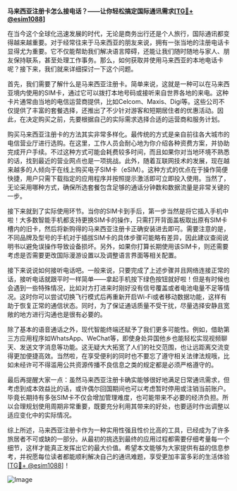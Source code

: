 **马来西亚注册卡怎么接电话？——让你轻松搞定国际通讯需求[[TG💪+ @esim1088](https://t.me/s/esim1088)]**

在当今这个全球化迅速发展的时代，无论是商务出行还是个人旅行，国际通讯都变得越来越重要。对于经常往来于马来西亚的朋友来说，拥有一张当地的注册电话卡显得尤为重要。它不仅能帮助我们解决语言障碍，还能让我们随时随地与家人、朋友保持联系，甚至处理工作事务。那么，如何获取并使用马来西亚的本地电话卡呢？接下来，我们就来详细探讨一下这个问题。

首先，我们需要了解什么是马来西亚注册卡。简单来说，这就是一种可以在马来西亚境内使用的SIM卡，通过它可以拨打本地号码或接听来自世界各地的来电。这种卡片通常由当地的电信运营商提供，比如Celcom、Maxis、Digi等。这些公司不仅提供了丰富的套餐选择，还推出了不少针对游客和短期居住者的优惠活动。因此，在决定购买之前，先要根据自己的实际需求选择合适的运营商和服务计划。

购买马来西亚注册卡的方法其实非常多样化。最传统的方式是亲自前往各大城市的电信营业厅进行选购。在这里，工作人员会耐心地为你介绍各种资费方案，并协助完成开户手续。不过这种方式可能会耗费较多时间，而且如果你对当地环境不熟悉的话，找到最近的营业网点也是一项挑战。此外，随着互联网技术的发展，现在越来越多的人倾向于在线上购买电子SIM卡（eSIM）。这种方式的优点在于操作简便快捷，用户只需下载指定的应用程序并按照提示激活即可立即投入使用。当然了，无论采用哪种方式，确保所选套餐包含足够的通话分钟数和数据流量是非常关键的一步。

接下来就到了实际使用环节。当你的SIM卡到手后，第一步当然是将它插入手机中啦！大多数智能手机都支持更换SIM卡的操作，只需打开背面盖板取出原有SIM卡槽内的旧卡，然后将新购得的马来西亚注册卡正确安装进去即可。需要注意的是，不同品牌及型号的手机对于插拔SIM卡的具体步骤可能略有差异，因此建议查阅说明书以避免误操作导致设备损坏。另外，如果你打算长期使用该SIM卡，则还需要考虑是否需要更改国际漫游设置以及调整语言界面等相关配置。

接下来说说如何接听电话吧。一般来说，只要完成了上述步骤并且网络连接正常的话，接听电话就跟平时一样简单——拿起手机按下绿色按钮就好啦！但是有时候也会遇到一些特殊情况，比如对方打进来时刚好没有信号覆盖或者电池电量不足等情况。这时你可以尝试切换飞行模式后再重新开启Wi-Fi或者移动数据功能，这样有助于恢复正常的通信状态。同时，为了保证通话质量不受干扰，尽量选择安静且宽敞的地方进行沟通也是很有必要的。

除了基本的语音通话之外，现代智能终端还赋予了我们更多可能性。例如，借助第三方应用程序如WhatsApp、WeChat等，即使身处异国他乡也能轻松实现视频聊天、发送文字消息等功能。这无疑大大拓宽了人们的社交范围，也让远距离交流变得更加便捷高效。当然啦，在享受便利的同时也不要忘了遵守相关法律法规哦，比如未经许可不得滥用公共资源传播不良信息之类的规定都是必须严格遵守的。

最后再提醒大家一点：虽然马来西亚注册卡确实能够很好地满足日常通讯需求，但考虑到成本效益比的话，或许偶尔回国期间也可以考虑暂时停用或注销当前账户。毕竟长期持有多张SIM卡不仅会增加管理难度，也可能带来不必要的经济负担。所以合理规划使用周期非常重要，既要充分利用其带来的好处，也要适时作出调整以适应变化中的实际情况。

综上所述，马来西亚注册卡作为一种实用性强且性价比高的工具，已经成为了许多旅居者不可或缺的一部分。从最初的挑选到最终的应用过程都需要仔细考量每一个细节，这样才能真正发挥出它的最大价值。希望本文能够为大家提供有益的信息参考，并祝愿每位读者都能顺利解决自己的通讯难题，享受更加丰富多彩的生活体验[[TG💪+ @esim1088](https://t.me/s/esim1088)]！

![Image](https://i.postimg.cc/4NQfJmqS/Snipaste-2025-05-13-00-14-12.png)